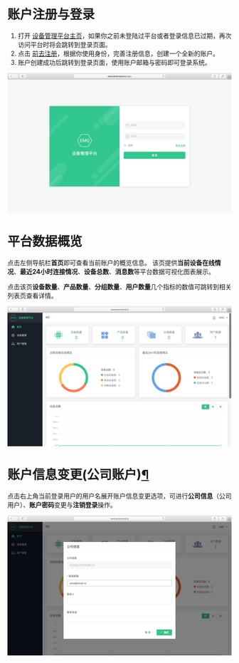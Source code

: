 # 账户注册与登录

1. 打开 [设](http://www.actorcloud.io/)[备管理平台主页](http://www.actorcloud.io/)，如果你之前未登陆过平台或者登录信息已过期，再次访问平台时将会跳转到登录页面。
2. 点击 [前去注册](http://www.actorcloud.io/signup)，根据你使用身份，完善注册信息，创建一个全新的账户。
3. 账户创建成功后跳转到登录页面，使用账户邮箱与密码即可登录系统。

![](/assets/login.png)

# 平台数据概览

点击左侧导航栏**首页**即可查看当前账户的概览信息。 该页提供**当前设备在线情况**、**最近24小时连接情况**、**设备总数**、**消息数**等平台数据可视化图表展示。

点击该页**设备数量**、**产品数量**、**分组数量**、**用户数量**几个指标的数值可跳转到相关列表页查看详情。

![](/assets/overview.png)

# 账户信息变更\(公司账户\)[¶](http://localhost:8050/#id3)

点击右上角当前登录用户的用户名展开账户信息变更选项，可进行**公司信息**（公司用户）、**账户密码**变更与**注销登录**操作。

![](/assets/account_change.png)

